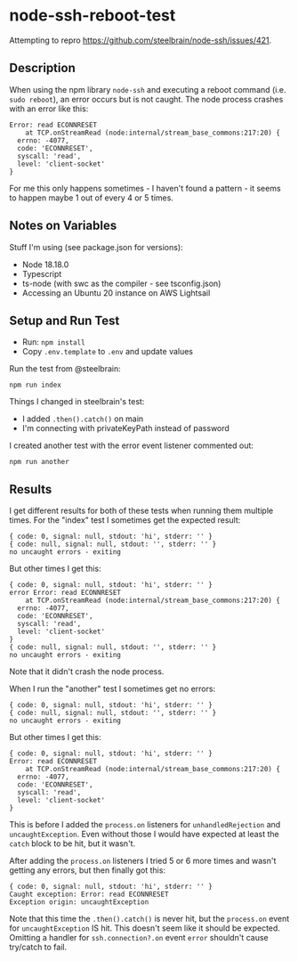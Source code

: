 # node-ssh-reboot-test

Attempting to repro https://github.com/steelbrain/node-ssh/issues/421.

## Description

When using the npm library `node-ssh` and executing a reboot command (i.e. `sudo reboot`), an error occurs but is not caught. The node process crashes with an error like this:

```
Error: read ECONNRESET
    at TCP.onStreamRead (node:internal/stream_base_commons:217:20) {
  errno: -4077,
  code: 'ECONNRESET',
  syscall: 'read',
  level: 'client-socket'
}
```

For me this only happens sometimes - I haven't found a pattern - it seems to happen maybe 1 out of every 4 or 5 times.

## Notes on Variables

Stuff I'm using (see package.json for versions):

- Node 18.18.0
- Typescript
- ts-node (with swc as the compiler - see tsconfig.json)
- Accessing an Ubuntu 20 instance on AWS Lightsail

## Setup and Run Test

- Run: `npm install`
- Copy `.env.template` to `.env` and update values

Run the test from @steelbrain:
```
npm run index
```
Things I changed in steelbrain's test:
- I added `.then().catch()` on main
- I'm connecting with privateKeyPath instead of password

I created another test with the error event listener commented out:

```
npm run another
```

## Results

I get different results for both of these tests when running them multiple times. For the "index" test I sometimes get the expected result:

```
{ code: 0, signal: null, stdout: 'hi', stderr: '' }
{ code: null, signal: null, stdout: '', stderr: '' }
no uncaught errors - exiting
```

But other times I get this:

```
{ code: 0, signal: null, stdout: 'hi', stderr: '' }
error Error: read ECONNRESET
    at TCP.onStreamRead (node:internal/stream_base_commons:217:20) {
  errno: -4077,
  code: 'ECONNRESET',
  syscall: 'read',
  level: 'client-socket'
}
{ code: null, signal: null, stdout: '', stderr: '' }
no uncaught errors - exiting
```

Note that it didn't crash the node process.

When I run the "another" test I sometimes get no errors:

```
{ code: 0, signal: null, stdout: 'hi', stderr: '' }
{ code: null, signal: null, stdout: '', stderr: '' }
no uncaught errors - exiting
```

But other times I get this:

```
{ code: 0, signal: null, stdout: 'hi', stderr: '' }
Error: read ECONNRESET
    at TCP.onStreamRead (node:internal/stream_base_commons:217:20) {
  errno: -4077,
  code: 'ECONNRESET',
  syscall: 'read',
  level: 'client-socket'
}
```

This is before I added the `process.on` listeners for `unhandledRejection` and `uncaughtException`. Even without those I would have expected at least the `catch` block to be hit, but it wasn't.

After adding the `process.on` listeners I tried 5 or 6 more times and wasn't getting any errors, but then finally got this:

```
{ code: 0, signal: null, stdout: 'hi', stderr: '' }
Caught exception: Error: read ECONNRESET
Exception origin: uncaughtException
```
Note that this time the `.then().catch()` is never hit, but the `process.on` event for `uncaughtException` IS hit. This doesn't seem like it should be expected. Omitting a handler for `ssh.connection?.on` event `error` shouldn't cause try/catch to fail.
